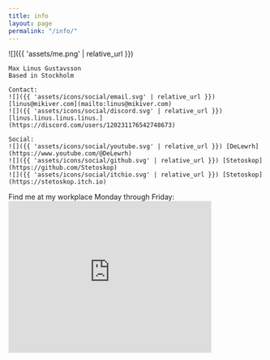 ```yaml
---
title: info
layout: page
permalink: "/info/"
---
```


<div class="content-wrapper">
  <div class="text-content">
    ![]({{ 'assets/me.png' | relative_url }})

    Max Linus Gustavsson  
    Based in Stockholm

    Contact:  
    ![]({{ 'assets/icons/social/email.svg' | relative_url }}) [linus@mikiver.com](mailto:linus@mikiver.com)  
    ![]({{ 'assets/icons/social/discord.svg' | relative_url }}) [linus.linus.linus.linus.](https://discord.com/users/120231176542748673)  

    Social:  
    ![]({{ 'assets/icons/social/youtube.svg' | relative_url }}) [DeLewrh](https://www.youtube.com/@DeLewrh)  
    ![]({{ 'assets/icons/social/github.svg' | relative_url }}) [Stetoskop](https://github.com/Stetoskop)  
    ![]({{ 'assets/icons/social/itchio.svg' | relative_url }}) [Stetoskop](https://stetoskop.itch.io)
  </div>

  <div class="map-container">
    Find me at my workplace Monday through Friday:
    <iframe src="https://www.google.com/maps/embed?pb=!1m18!1m12!1m3!1d2035.8306659160046!2d18.06018377727562!3d59.3190845118406!2m3!1f0!2f0!3f0!3m2!1i1024!2i768!4f13.1!3m3!1m2!1s0x465f77aa519ae661%3A0x5ad80fe22d7b50b6!2sEciggkedjan%20-%20E-cigg%20%26%20Vapes!5e0!3m2!1sen!2sse!4v1748345923258!5m2!1sen!2sse" 
      width="400" height="300" style="border:0;" allowfullscreen="" loading="lazy" referrerpolicy="no-referrer-when-downgrade"></iframe>
  </div>
</div>
